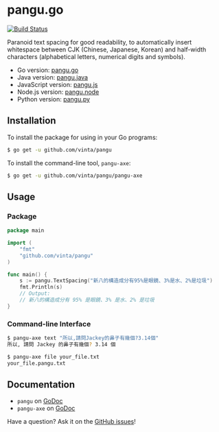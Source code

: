 pangu.go
========

[![Build Status](http://img.shields.io/travis/vinta/pangu.svg?style=flat-square)](https://travis-ci.org/vinta/pangu)

Paranoid text spacing for good readability, to automatically insert whitespace between CJK (Chinese, Japanese, Korean) and half-width characters (alphabetical letters, numerical digits and symbols).

* Go version: [pangu.go](https://github.com/vinta/pangu)
* Java version: [pangu.java](https://github.com/vinta/pangu.java)
* JavaScript version: [pangu.js](https://github.com/vinta/paranoid-auto-spacing)
* Node.js version: [pangu.node](https://github.com/huei90/pangu.node)
* Python version: [pangu.py](https://github.com/vinta/pangu.py)

## Installation

To install the package for using in your Go programs:

``` bash
$ go get -u github.com/vinta/pangu
```

To install the command-line tool, `pangu-axe`:

``` bash
$ go get -u github.com/vinta/pangu/pangu-axe
```

## Usage

### Package

``` go
package main

import (
    "fmt"
    "github.com/vinta/pangu"
)

func main() {
    s := pangu.TextSpacing("新八的構造成分有95%是眼鏡、3%是水、2%是垃圾")
    fmt.Println(s)
    // Output:
    // 新八的構造成分有 95% 是眼鏡、3% 是水、2% 是垃圾
}
```

### Command-line Interface

``` bash
$ pangu-axe text "所以,請問Jackey的鼻子有幾個?3.14個"
所以, 請問 Jackey 的鼻子有幾個? 3.14 個

$ pangu-axe file your_file.txt
your_file.pangu.txt
```

## Documentation

* `pangu` on [GoDoc](http://godoc.org/github.com/vinta/pangu)
* `pangu-axe` on [GoDoc](http://godoc.org/github.com/vinta/pangu/pangu-axe)

Have a question? Ask it on the [GitHub issues](https://github.com/vinta/pangu/issues)!
